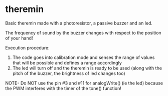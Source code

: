 # theremin
Basic theremin made with a photoresistor, a passive buzzer and an led.

The frequency of sound by the buzzer changes with respect to the position of your hand!



Execution procedure:
1. The code goes into calibration mode and senses the range of values that will be possible and defines a range accordingly
2. The led will turn off and the theremin is ready to be used (along with the pitch of the buzzer, the brightness of led changes too) 

NOTE- Do NOT use the pin #3 and #11 for analogWrite() (ie the led) because the PWM interferes with the timer of the tone() function!

